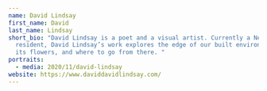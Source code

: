 ```yaml
---
name: David Lindsay
first_name: David
last_name: Lindsay
short_bio: "David Lindsay is a poet and a visual artist. Currently a New York
  resident, David Lindsay’s work explores the edge of our built environment and
  its flowers, and where to go from there. "
portraits:
  - media: 2020/11/david-lindsay
website: https://www.daviddavidlindsay.com/
---
```

